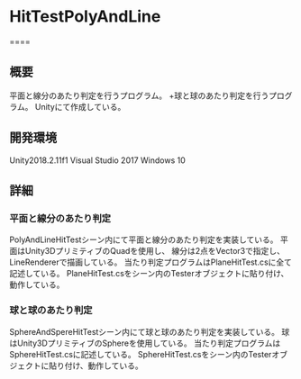 # HitTestPolyAndLine
====

## 概要
平面と線分のあたり判定を行うプログラム。
+球と球のあたり判定を行うプログラム。
Unityにて作成している。

## 開発環境
Unity2018.2.11f1
Visual Studio 2017
Windows 10

## 詳細

### 平面と線分のあたり判定
PolyAndLineHitTestシーン内にて平面と線分のあたり判定を実装している。
平面はUnity3DプリミティブのQuadを使用し、
線分は2点をVector3で指定し、LineRendererで描画している。
当たり判定プログラムはPlaneHitTest.csに全て記述している。
PlaneHitTest.csをシーン内のTesterオブジェクトに貼り付け、動作している。

### 球と球のあたり判定
SphereAndSpereHitTestシーン内にて球と球のあたり判定を実装している。
球はUnity3DプリミティブのSphereを使用している。
当たり判定プログラムはSphereHitTest.csに記述している。
SphereHitTest.csをシーン内のTesterオブジェクトに貼り付け、動作している。